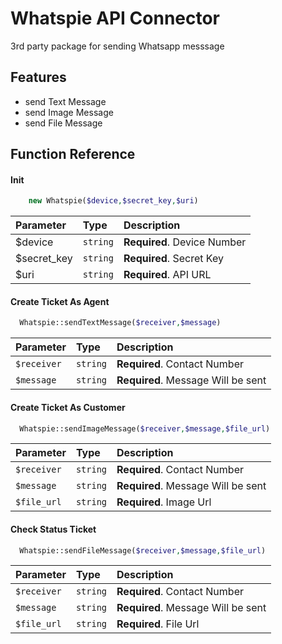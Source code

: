 
# Whatspie API Connector

3rd party package for sending Whatsapp messsage 

## Features

- send Text Message
- send Image Message
- send File Message


## Function Reference
#### Init

```php
    new Whatspie($device,$secret_key,$uri)
```
| Parameter | Type     | Description                |
| :-------- | :------- | :------------------------- |
| $device | `string` | **Required**. Device Number |
| $secret_key | `string` | **Required**. Secret Key |
| $uri | `string` | **Required**. API URL |
#### Create Ticket As Agent

```php
  Whatspie::sendTextMessage($receiver,$message)
```

| Parameter | Type     | Description                |
| :-------- | :------- | :------------------------- |
| `$receiver` | `string` | **Required**. Contact Number  |
| `$message` | `string` | **Required**. Message Will be sent  |

#### Create Ticket As Customer

```php
  Whatspie::sendImageMessage($receiver,$message,$file_url)
```

| Parameter | Type     | Description                |
| :-------- | :------- | :------------------------- |
| `$receiver` | `string` | **Required**. Contact Number  |
| `$message` | `string` | **Required**. Message Will be sent  |
| `$file_url` | `string` | **Required**. Image Url  |

#### Check Status Ticket

```php
  Whatspie::sendFileMessage($receiver,$message,$file_url)
```

| Parameter | Type     | Description                |
| :-------- | :------- | :------------------------- |
| `$receiver` | `string` | **Required**. Contact Number  |
| `$message` | `string` | **Required**. Message Will be sent  |
| `$file_url` | `string` | **Required**. File Url  |

